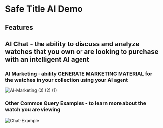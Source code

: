 # Safe Title AI Demo

## Features

## AI Chat - the ability to discuss and analyze watches that you own or are looking to purchase with an intelligent AI agent

### AI Marketing - ability **GENERATE MARKETING MATERIAL** for the watches in your collection using your AI agent
![AI-Marketing (3) (2) (1)](https://github.com/kearns-cu/Safe_Title_Demo/assets/90280289/d7adcfc5-7d87-42f3-b823-fac642d04c19)

### Other Common Query Examples - to learn more about the watch you are viewing
![Chat-Example](https://github.com/kearns-cu/Safe_Title_Demo/assets/90280289/54a357bd-97f2-4492-bb53-9445dc91855d)
